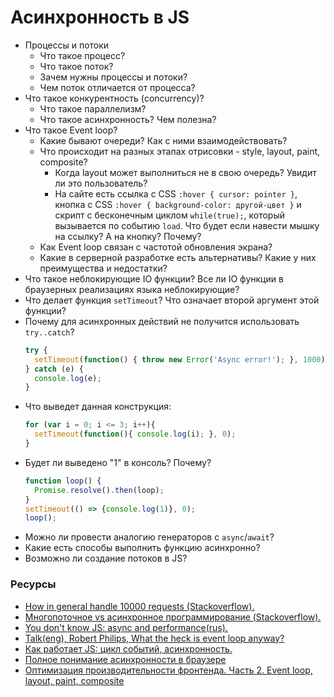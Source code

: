 # Асинхронность в JS

* Процессы и потоки
    * Что такое процесс?
    * Что такое поток?
    * Зачем нужны процессы и потоки?
    * Чем поток отличается от процесса?  
* Что такое конкурентность (concurrency)? 
    * Что такое параллелизм? 
    * Что такое асинхронность? Чем полезна? 
* Что такое Event loop?
  * Какие бывают очереди? Как с ними взаимодействовать?
  * Что происходит на разных этапах отрисовки - style, layout, paint, composite? 
    * Когда layout может выполниться не в свою очередь? Увидит ли это пользователь?
    * На сайте есть ссылка с CSS `:hover { cursor: pointer }`, кнопка с CSS `:hover { background-color: другой-цвет }` и скрипт с бесконечным циклом `while(true);`, который вызывается по событию `load`. Что будет если навести мышку на ссылку? А на кнопку? Почему?
  * Как Event loop связан с частотой обновления экрана? 
  * Какие в серверной разработке есть альтернативы? Какие у них преимущества и недостатки?
* Что такое неблокирующие IO функции? Все ли IO функции в браузерных реализациях языка неблокирующие?
* Что делает функция `setTimeout`? Что означает второй аргумент этой функции?
* Почему для асинхронных действий не получится использовать `try..catch`?
    ```javascript
    try {
      setTimeout(function() { throw new Error('Async error!'); }, 1000);
    } catch (e) {
      console.log(e);
    }
    ```
* Что выведет данная конструкция:
    ```javascript
    for (var i = 0; i <= 3; i++){
      setTimeout(function(){ console.log(i); }, 0);
    }
    ```
* Будет ли выведено "1" в консоль? Почему? 
    ```javascript
    function loop() {
      Promise.resolve().then(loop);   
    }
    setTimeout(() => {console.log(1)}, 0);
    loop();
    ```
* Можно ли провести аналогию генераторов с `async`/`await`?
* Какие есть способы выполнить функцию асинхронно?
* Возможно ли создание потоков в JS?

### Ресурсы

* [How in general handle 10000 requests (Stackoverflow).](https://stackoverflow.com/questions/34855352/how-in-general-does-node-js-handle-10-000-concurrent-requests)
* [Многопоточное vs асинхронное программирование (Stackoverflow).](https://ru.stackoverflow.com/questions/445768/%D0%9C%D0%BD%D0%BE%D0%B3%D0%BE%D0%BF%D0%BE%D1%82%D0%BE%D1%87%D0%BD%D0%BE%D0%B5-vs-%D0%B0%D1%81%D0%B8%D0%BD%D1%85%D1%80%D0%BE%D0%BD%D0%BD%D0%BE%D0%B5-%D0%BF%D1%80%D0%BE%D0%B3%D1%80%D0%B0%D0%BC%D0%BC%D0%B8%D1%80%D0%BE%D0%B2%D0%B0%D0%BD%D0%B8%D0%B5)
* [You don't know JS: async and performance(rus).](https://github.com/devSchacht/You-Dont-Know-JS/tree/master/async%20%26%20performance)
* [Talk(eng), Robert Philips, What the heck is event loop anyway?](https://www.youtube.com/watch?v=8aGhZQkoFbQ)
* [Как работает JS: цикл событий, асинхронность.](https://habr.com/ru/company/ruvds/blog/340508/)
* [Полное понимание асинхронности в браузере](https://habr.com/ru/companies/yandex/articles/718084/)
* [Оптимизация производительности фронтенда. Часть 2. Event loop, layout, paint, composite](https://habr.com/ru/articles/517594/)